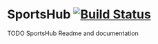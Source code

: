 # SportsHub [![Build Status](https://travis-ci.com/werogg/SportsHub.svg?token=AjuBj6Z6Z6ucdzMMpS51&branch=master)](https://travis-ci.com/werogg/SportsHub)
TODO SportsHub Readme and documentation
